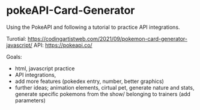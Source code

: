 # pokeAPI-Card-Generator
Using the PokeAPI and following a tutorial to practice API integrations.

Turotial: https://codingartistweb.com/2021/09/pokemon-card-generator-javascript/
API: https://pokeapi.co/

Goals: 
- html, javascript practice
- API integrations,
- add more features (pokedex entry, number, better graphics)
- further ideas; animation elements, cirtual pet, generate nature and stats, generate specific pokemons from the show/ belonging to trainers (add parameters)
